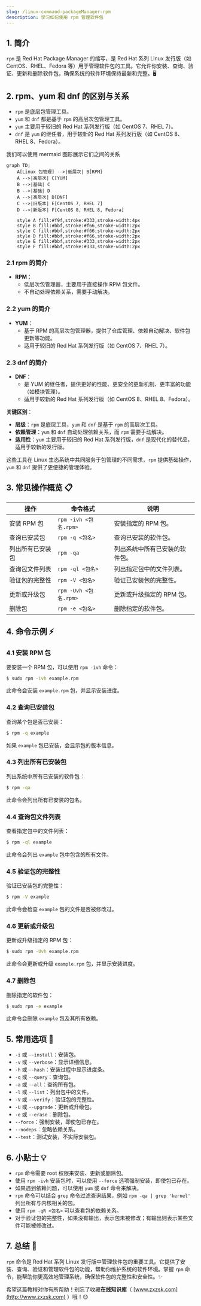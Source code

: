 ```yaml
---
slug: /linux-command-packageManager-rpm
description: 学习如何使用 rpm 管理软件包
---
```




## 1. 简介

`rpm` 是 Red Hat Package Manager 的缩写，是 Red Hat 系列 Linux 发行版（如 CentOS、RHEL、Fedora 等）用于管理软件包的工具。它允许你安装、查询、验证、更新和删除软件包，确保系统的软件环境保持最新和完整。🖥️

## 2. rpm、yum 和 dnf 的区别与关系

- `rpm` 是底层包管理工具。
- `yum` 和 `dnf` 都是基于 `rpm` 的高层次包管理工具。
- `yum` 主要用于较旧的 Red Hat 系列发行版（如 CentOS 7、RHEL 7）。
- `dnf` 是 `yum` 的继任者，用于较新的 Red Hat 系列发行版（如 CentOS 8、RHEL 8、Fedora）。

我们可以使用 mermaid 图形展示它们之间的关系
```mermaid
graph TD;
    A[Linux 包管理] -->|低层次| B[RPM]
    A -->|高层次| C[YUM]
    B -->|基础| C
    B -->|基础| D
    A -->|高层次| D[DNF]
    C -->|旧版本| E[CentOS 7, RHEL 7]
    D -->|新版本| F[CentOS 8, RHEL 8, Fedora]
    
    style A fill:#f9f,stroke:#333,stroke-width:4px
    style B fill:#bbf,stroke:#f66,stroke-width:2px
    style C fill:#bbf,stroke:#f66,stroke-width:2px
    style D fill:#bbf,stroke:#f66,stroke-width:2px
    style E fill:#bbf,stroke:#333,stroke-width:2px
    style F fill:#bbf,stroke:#333,stroke-width:2px
```

### 2.1 rpm 的简介

- **RPM**：
  - 低层次包管理器，主要用于直接操作 RPM 包文件。
  - 不自动处理依赖关系，需要手动解决。

### 2.2 yum 的简介

- **YUM**：
  - 基于 RPM 的高层次包管理器，提供了仓库管理、依赖自动解决、软件包更新等功能。
  - 适用于较旧的 Red Hat 系列发行版（如 CentOS 7、RHEL 7）。

### 2.3 dnf 的简介

- **DNF**：
  - 是 YUM 的继任者，提供更好的性能、更安全的更新机制、更丰富的功能（如模块管理）。
  - 适用于较新的 Red Hat 系列发行版（如 CentOS 8、RHEL 8、Fedora）。

**关键区别**：
- **层级**：`rpm` 是底层工具，`yum` 和 `dnf` 是基于 `rpm` 的高层次工具。
- **依赖管理**：`yum` 和 `dnf` 自动处理依赖关系，而 `rpm` 需要手动解决。
- **适用性**：`yum` 主要用于较旧的 Red Hat 系列发行版，`dnf` 是现代化的替代品，适用于较新的发行版。

这些工具在 Linux 生态系统中共同服务于包管理的不同需求，`rpm` 提供基础操作，`yum` 和 `dnf` 提供了更便捷的管理体验。

## 3. 常见操作概览 📋

| 操作                    | 命令格式                           | 说明                                 |
|-------------------------|-----------------------------------|--------------------------------------|
| 安装 RPM 包             | `rpm -ivh <包名.rpm>`              | 安装指定的 RPM 包。                  |
| 查询已安装包            | `rpm -q <包名>`                    | 查询已安装的软件包。                 |
| 列出所有已安装包        | `rpm -qa`                         | 列出系统中所有已安装的软件包。       |
| 查询包文件列表          | `rpm -ql <包名>`                   | 列出指定包中的文件列表。             |
| 验证包的完整性          | `rpm -V <包名>`                    | 验证已安装包的完整性。               |
| 更新或升级包            | `rpm -Uvh <包名.rpm>`              | 更新或升级指定的 RPM 包。            |
| 删除包                  | `rpm -e <包名>`                    | 删除指定的软件包。                   |

## 4. 命令示例 ⚡

### 4.1 安装 RPM 包

要安装一个 RPM 包，可以使用 `rpm -ivh` 命令：

```bash
$ sudo rpm -ivh example.rpm
```

此命令会安装 `example.rpm` 包，并显示安装进度。

### 4.2 查询已安装包

查询某个包是否已安装：

```bash
$ rpm -q example
```

如果 `example` 包已安装，会显示包的版本信息。

### 4.3 列出所有已安装包

列出系统中所有已安装的软件包：

```bash
$ rpm -qa
```

此命令会列出所有已安装的包名。

### 4.4 查询包文件列表

查看指定包中的文件列表：

```bash
$ rpm -ql example
```

此命令会列出 `example` 包中包含的所有文件。

### 4.5 验证包的完整性

验证已安装包的完整性：

```bash
$ rpm -V example
```

此命令会检查 `example` 包的文件是否被修改过。

### 4.6 更新或升级包

更新或升级指定的 RPM 包：

```bash
$ sudo rpm -Uvh example.rpm
```

此命令会更新或升级 `example.rpm` 包，并显示安装进度。

### 4.7 删除包

删除指定的软件包：

```bash
$ sudo rpm -e example
```

此命令会删除 `example` 包及其所有依赖。

## 5. 常用选项 📝

- `-i` 或 `--install`：安装包。
- `-v` 或 `--verbose`：显示详细信息。
- `-h` 或 `--hash`：安装过程中显示进度条。
- `-q` 或 `--query`：查询包。
- `-a` 或 `--all`：查询所有包。
- `-l` 或 `--list`：列出包中的文件。
- `-V` 或 `--verify`：验证包的完整性。
- `-U` 或 `--upgrade`：更新或升级包。
- `-e` 或 `--erase`：删除包。
- `--force`：强制安装，即使包已存在。
- `--nodeps`：忽略依赖关系。
- `--test`：测试安装，不实际安装包。

## 6. 小贴士 💡

- `rpm` 命令需要 root 权限来安装、更新或删除包。
- 使用 `rpm -ivh` 安装包时，可以使用 `--force` 选项强制安装，即使包已存在。
- 如果遇到依赖问题，可以使用 `yum` 或 `dnf` 命令来解决。
- `rpm` 命令可以结合 `grep` 命令过滤查询结果，例如 `rpm -qa | grep 'kernel'` 列出所有与内核相关的包。
- 使用 `rpm -qR <包名>` 可以查看包的依赖关系。
- 对于验证包的完整性，如果没有输出，表示包未被修改；有输出则表示某些文件可能被修改过。

## 7. 总结 🎯

`rpm` 命令是 Red Hat 系列 Linux 发行版中管理软件包的重要工具。它提供了安装、查询、验证和管理软件包的功能，帮助你维护系统的软件环境。掌握 `rpm` 命令，能帮助你更高效地管理系统，确保软件包的完整性和安全性。✨

希望这篇教程对你有所帮助！别忘了收藏**在线知识库**（ [www.zxzsk.com](http://www.zxzsk.com) ）哦！😊

